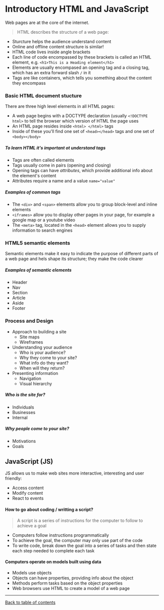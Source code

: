 # Introductory HTML and JavaScript

Web pages are at the core of the internet.

> HTML describes the structure of a web page:

- Sturcture helps the audience understand content
- Online and offline content structure is similar!
- HTML code lives inside angle brackets
- Each line of code encompassed by these brackets is called an HTML element, e.g. `<h1>This is a Heading element</h1>`
- Elements are usually encompased an opening tag and a closing tag, which has an extra forward slash `/` in it
- Tags are like containers, which tells you something about the content they encompass

### Basic HTML document stucture
There are three high level elements in all HTML pages:

- A web page begins with a DOCTYPE declaration (usually `<!DOCTYPE html>` to tell the browser which version of HTML the page uses
- An HTML page resides inside `<html> </html>` tags
- Inside of these you'll find one set of `<head></head>` tags and one set of `<body></body>`

##### To learn HTML it's important ot understand tags

- Tags are often called elements
- Tags usually come in pairs (opening and closing)
- Opening tags can have *attributes*, which provide additional info about the element's content
- Attributes require a name and a value `name="value"`

##### Examples of common tags

- The `<div>` and `<span>` elements allow you to group
block-level and inline elements
- `<iframes>` allow you to display other pages in your page, for example a google map or a youtube video
- The `<meta>` tag, located in the `<head>` element allows you to supply information to search engines

### HTML5 semantic elements
Semantic elements make it easy to indicate the purpose of different parts of a web page and hels shape its structure; they make the code clearer

##### Examples of semantic elements
- Header
- Nav
- Section
- Article
- Aside
- Footer

### Process and Design
- Approach to building a site
  - Site maps
  - Wireframes
- Understanding your audience
  - Who is your audience?
  - Why they come to your site?
  - What info do they want?
  - When will they return?
- Presenting information
  - Navigation
  - Visual hierarchy

##### Who is the site for?
- Individuals
- Businesses
- Internal

##### Why people come to your site?
- Motivations
- Goals

## JavaScript (JS)
JS allows us to make web sites more interactive, interesting and user friendly:

- Access content
- Modify content
- React to events

#### How to go about coding / writting a script?
> A script is a series of instructions for the computer to follow to achieve a goal

- Computers follow instructions programmatically
- To achieve the goal, the computer may only use part of the code
- To write code, break down the goal into a series of tasks and then state each step needed to complete each task

#### Computers operate on models built using data

- Models use objects
- Objects can have properties, providing info about the object
- Methods perform tasks based on the object properties
- Web browsers use HTML to create a model of a web page

---

[Back to table of contents](../README.md)